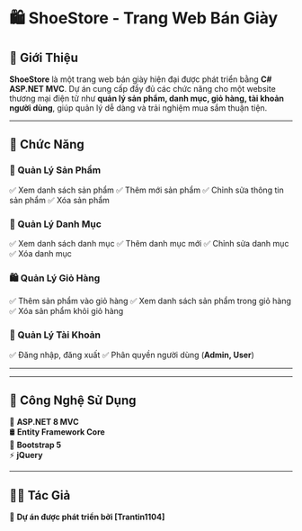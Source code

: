# 🛍️ ShoeStore - Trang Web Bán Giày

## 📌 Giới Thiệu
**ShoeStore** là một trang web bán giày hiện đại được phát triển bằng **C# ASP.NET MVC**. Dự án cung cấp đầy đủ các chức năng cho một website thương mại điện tử như **quản lý sản phẩm, danh mục, giỏ hàng, tài khoản người dùng**, giúp quản lý dễ dàng và trải nghiệm mua sắm thuận tiện.

---

## 🎯 Chức Năng
### 🛒 Quản Lý Sản Phẩm
✅ Xem danh sách sản phẩm
✅ Thêm mới sản phẩm
✅ Chỉnh sửa thông tin sản phẩm
✅ Xóa sản phẩm

### 📂 Quản Lý Danh Mục
✅ Xem danh sách danh mục
✅ Thêm danh mục mới
✅ Chỉnh sửa danh mục
✅ Xóa danh mục

### 🛍️ Quản Lý Giỏ Hàng
✅ Thêm sản phẩm vào giỏ hàng
✅ Xem danh sách sản phẩm trong giỏ hàng
✅ Xóa sản phẩm khỏi giỏ hàng

### 🔐 Quản Lý Tài Khoản
✅ Đăng nhập, đăng xuất
✅ Phân quyền người dùng (**Admin, User**)

---


---

## 🔧 Công Nghệ Sử Dụng
🚀 **ASP.NET 8 MVC**  
🛢️ **Entity Framework Core**  
🎨 **Bootstrap 5**  
⚡ **jQuery**  

---

## 👨‍💻 Tác Giả
📌 **Dự án được phát triển bởi [Trantin1104]**


